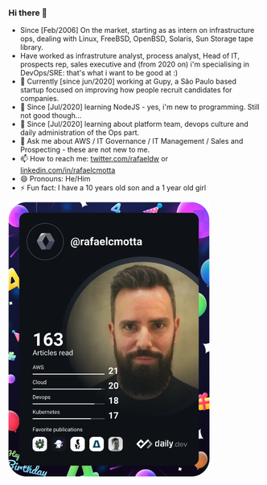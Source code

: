 ### Hi there 👋


- Since [Feb/2006] On the market, starting as as intern on infrastructure ops, dealing with Linux, FreeBSD, OpenBSD, Solaris, Sun Storage tape library.
- Have worked as infrastruture analyst, process analyst, Head of IT, prospects rep, sales executive and (from 2020 on) i'm specialising in DevOps/SRE: that's what i want to be good at :)
- 🔭 Currently [since jun/2020] working at Gupy, a São Paulo based startup focused on improving how people recruit candidates for companies.
- 🌱 Since [Jul/2020] learning NodeJS - yes, i'm new to programming. Still not good though...
- 🌱 Since [Jul/2020] learning about platform team, devops culture and daily administration of the Ops part.
- 💬 Ask me about AWS / IT Governance / IT Management / Sales and Prospecting - these are not new to me.
- 📫 How to reach me: [twitter.com/rafaeldw](https://twitter.com/rafaeldw) or [linkedin.com/in/rafaelcmotta](https://www.linkedin.com/in/rafaelcmotta)
- 😄 Pronouns: He/Him
- ⚡ Fun fact: I have a 10 years old son and a 1 year old girl

<a href="https://app.daily.dev/rafaelcmotta"><img src="https://github.com/rafaelcmotta/rafaelcmotta/blob/master/devcard.svg" width="400" alt="Rafael Motta's Dev Card"/></a>
